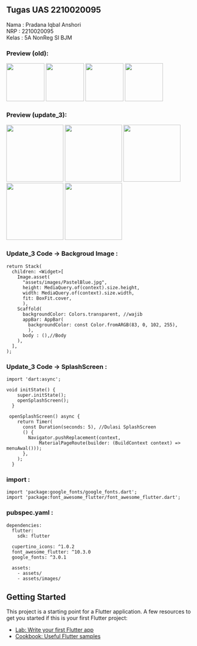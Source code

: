 ## Tugas UAS 2210020095
Nama : Pradana Iqbal Anshori</br>
NRP : 2210020095</br>
Kelas : 5A NonReg SI BJM</br>

### Preview (old):
<p>
<img src="https://user-images.githubusercontent.com/26644007/212778975-36bfac84-9273-4005-97e9-89137c898dd8.png" width="100" />
<img src="https://user-images.githubusercontent.com/26644007/212779016-f3bce673-5e45-4b41-8536-b0b03b778777.png" width="100" />
<img src="https://user-images.githubusercontent.com/26644007/212779013-c080d0c5-8e32-45f7-a8e8-13e7cabcc278.png" width="100" />
<img src="https://user-images.githubusercontent.com/26644007/212779005-ab8db604-4c3f-4e3e-8409-727948039bc8.png" width="100" />
</p>

### Preview (update_3):
<p>
<img src="https://user-images.githubusercontent.com/26644007/213221578-d7d4b7f8-1aac-4e8e-9eb9-317880e44c3a.png" width="150" />
<img src="https://user-images.githubusercontent.com/26644007/213218570-199c6eba-ed96-48e1-b9fe-67947becc7b3.png" width="150" />
<img src="https://user-images.githubusercontent.com/26644007/213218644-552bb8bd-ede2-4c66-8323-85e50904faed.png" width="150" />
<img src="https://user-images.githubusercontent.com/26644007/213222206-46fd3f7f-e549-4788-bd30-a112f5c16b4f.png" width="150" />
<img src="https://user-images.githubusercontent.com/26644007/213221548-2f0f2ca8-dc5d-413f-842d-8fc259b8aeff.png" width="150" />
</p>

### Update_3 Code -> Backgroud Image :
```
return Stack(
  children: <Widget>[
    Image.asset(
      "assets/images/PastelBlue.jpg",
      height: MediaQuery.of(context).size.height,
      width: MediaQuery.of(context).size.width,
      fit: BoxFit.cover,
      ),
    Scaffold(
      backgroundColor: Colors.transparent, //wajib
      appBar: AppBar(
        backgroundColor: const Color.fromARGB(83, 0, 102, 255),
        ),
      body : (),//Body
    ),
  ],
);
```
### Update_3 Code -> SplashScreen :
```
import 'dart:async';

void initState() {
    super.initState();
    openSplashScreen();
  }
 
 openSplashScreen() async {
    return Timer(
      const Duration(seconds: 5), //Dulasi SplashScreen
      () {
        Navigator.pushReplacement(context,
            MaterialPageRoute(builder: (BuildContext context) => menuAwal()));
      },
    );
  }

```

### import :
```
import 'package:google_fonts/google_fonts.dart';
import 'package:font_awesome_flutter/font_awesome_flutter.dart';
```
### pubspec.yaml :
```
dependencies:
  flutter:
    sdk: flutter

  cupertino_icons: ^1.0.2
  font_awesome_flutter: ^10.3.0
  google_fonts: ^3.0.1
```
```
  assets:
    - assets/
    - assets/images/
```

## Getting Started

This project is a starting point for a Flutter application.
A few resources to get you started if this is your first Flutter project:
- [Lab: Write your first Flutter app](https://docs.flutter.dev/get-started/codelab)
- [Cookbook: Useful Flutter samples](https://docs.flutter.dev/cookbook)


